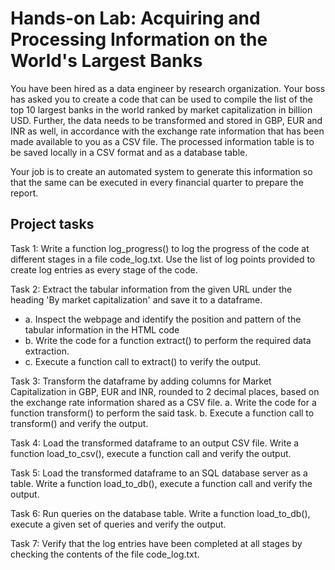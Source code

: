 # Hands-on Lab: Acquiring and Processing Information on the World's Largest Banks

You have been hired as a data engineer by research organization. Your boss has
asked you to create a code that can be used to compile the list of the top 10
largest banks in the world ranked by market capitalization in billion USD.
Further, the data needs to be transformed and stored in GBP, EUR and INR as
well, in accordance with the exchange rate information that has been made
available to you as a CSV file. The processed information table is to be saved
locally in a CSV format and as a database table.

Your job is to create an automated system to generate this information so that
the same can be executed in every financial quarter to prepare the report.

## Project tasks

Task 1: Write a function log_progress() to log the progress of the code at
different stages in a file code_log.txt. Use the list of log points provided to
create log entries as every stage of the code.

Task 2: Extract the tabular information from the given URL under the heading 'By
market capitalization' and save it to a dataframe.

- a. Inspect the webpage and identify the position and pattern of the tabular
  information in the HTML code
- b. Write the code for a function extract() to perform the required data
  extraction.
- c. Execute a function call to extract() to verify the output.

Task 3: Transform the dataframe by adding columns for Market Capitalization in
GBP, EUR and INR, rounded to 2 decimal places, based on the exchange rate
information shared as a CSV file. a. Write the code for a function transform()
to perform the said task. b. Execute a function call to transform() and verify
the output.

Task 4: Load the transformed dataframe to an output CSV file. Write a function
load_to_csv(), execute a function call and verify the output.

Task 5: Load the transformed dataframe to an SQL database server as a table.
Write a function load_to_db(), execute a function call and verify the output.

Task 6: Run queries on the database table. Write a function load_to_db(),
execute a given set of queries and verify the output.

Task 7: Verify that the log entries have been completed at all stages by
checking the contents of the file code_log.txt.
